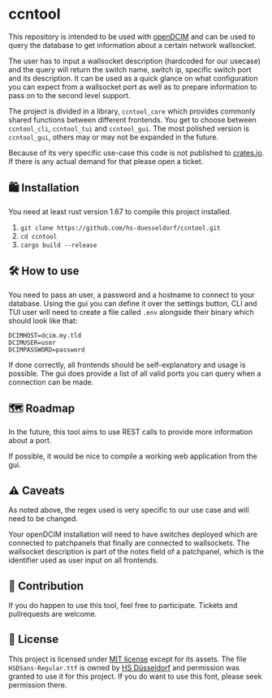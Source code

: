 ccntool
=======

This repository is intended to be used with [openDCIM](https://opendcim.org)
and can be used to query the database to get information about a certain
network wallsocket.

The user has to input a wallsocket description (hardcoded for our usecase) and
the query will return the switch name, switch ip, specific switch port and its
description.
It can be used as a quick glance on what configuration you can expect from a
wallsocket port as well as to prepare information to pass on to the second
level support.

The project is divided in a library, `ccntool_core` which provides commonly
shared functions between different frontends.
You get to choose between `ccntool_cli`, `ccntool_tui` and `ccntool_gui`.
The most polished version is `ccntool_gui`, others may or may not be expanded
in the future.

Because of its very specific use-case this code is not published to
[crates.io](crates.io).
If there is any actual demand for that please open a ticket.

## 🛍️ Installation

You need at least rust version 1.67 to compile this project installed.

1. `git clone https://github.com/hs-duesseldorf/ccntool.git`
2. `cd ccntool`
3. `cargo build --release`

## 🛠️ How to use

You need to pass an user, a password and a hostname to connect to your
database.
Using the gui you can define it over the settings button, CLI and TUI user
will need to create a file called `.env` alongside their binary which should
look like that:

```
DCIMHOST=dcim.my.tld
DCIMUSER=user
DCIMPASSWORD=password
```

If done correctly, all frontends should be self-explanatory and usage is
possible.
The gui does provide a list of all valid ports you can query when a connection
can be made.

## 🗺️ Roadmap

In the future, this tool aims to use REST calls to provide more information
about a port.

If possible, it would be nice to compile a working web application from
the gui.

## ⚠️ Caveats

As noted above, the regex used is very specific to our use case and will need
to be changed.

Your openDCIM installation will need to have switches deployed which are
connected to patchpanels that finally are connected to wallsockets.
The wallsocket description is part of the notes field of a patchpanel, which
is the identifier used as user input on all frontends.

## 🤝 Contribution

If you do happen to use this tool, feel free to participate.
Tickets and pullrequests are welcome.

## 📝 License

This project is licensed under [MIT license](https://github.com/hs-duesseldorf/ccntool/blob/main/LICENSE)
except for its assets.
The file `HSDSans-Regular.ttf` is owned by [HS Düsseldorf](https://hs-duesseldorf.de)
and permission was granted to use it for this project.
If you do want to use this font, please seek permission there.
